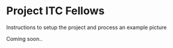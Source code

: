 # Project ITC Fellows

Instructions to setup the project and process an example picture


Coming soon..


